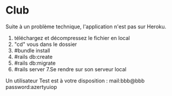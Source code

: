 # Club

Suite à un problème technique, l'application n'est pas sur Heroku.

1. téléchargez et décompressez le fichier en local
2. "cd" vous dans le dossier
3. #bundle install
4. #rails db:create
5. #rails db:migrate
6. #rails server
7.Se rendre sur son serveur local


Un utilisateur Test est à votre disposition : mail:bbb@bbb password:azertyuiop

